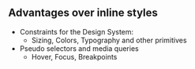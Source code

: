 ## Advantages over inline styles

- Constraints for the Design System:
  - Sizing, Colors, Typography and other primitives
- Pseudo selectors and media queries
  - Hover, Focus, Breakpoints
